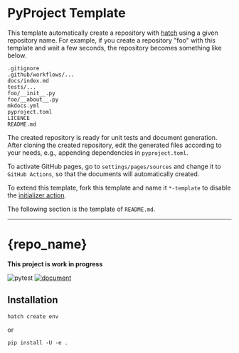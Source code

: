 # PyProject Template

This template automatically create a repository with [hatch](https://hatch.pypa.io/) using a given repository name.
For example, if you create a repository "foo" with this template and wait a few seconds,
the repository becomes something like below.

```
.gitignore
.github/workflows/...
docs/index.md
tests/...
foo/__init__.py
foo/__about__.py
mkdocs.yml
pyproject.toml
LICENCE
README.md
```

The created repository is ready for unit tests and document generation.
After cloning the created repository, edit the generated files according to your needs, e.g., appending dependencies in `pyproject.toml`.

To activate GitHub pages, go to `settings/pages/sources` and change it to `GitHub Actions`, so that the documents will automatically created.

To extend this template, fork this template and name it `*-template` to disable the [initializer action](.github/workflows/init.yaml).

The following section is the template of `README.md`.

---
# {repo_name}

**This project is work in progress**

![pytest](https://github.com/{owner_name}/{repo_name}/workflows/pytest/badge.svg)
[![document](https://img.shields.io/static/v1?label=doc&message={repo_name}&color=blue)](https://{owner_name}.github.io/{repo_name})

## Installation

```
hatch create env
```

or

```
pip install -U -e .
```
